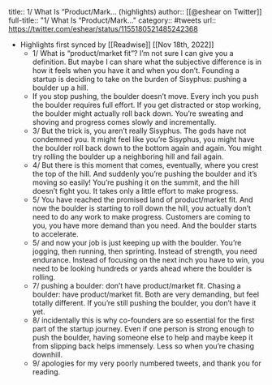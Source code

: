 title:: 1/ What Is “Product/Mark... (highlights)
author:: [[@eshear on Twitter]]
full-title:: "1/ What Is “Product/Mark..."
category:: #tweets
url:: https://twitter.com/eshear/status/1155180521485242368

- Highlights first synced by [[Readwise]] [[Nov 18th, 2022]]
	- 1/ What is “product/market fit”? I’m not sure I can give you a definition. But maybe I can share what the subjective difference is in how it feels when you have it and when you don’t. Founding a startup is deciding to take on the burden of Sisyphus: pushing a boulder up a hill.
	- If you stop pushing, the boulder doesn’t move. Every inch you push the boulder requires full effort. If you get distracted or stop working, the boulder might actually roll back down. You’re sweating and shoving and progress comes slowly and incrementally.
	- 3/ But the trick is, you aren’t really Sisyphus. The gods have not condemned you. It might feel like you’re Sisyphus, you might have the boulder roll back down to the bottom again and again. You might try rolling the boulder up a neighboring hill and fail again.
	- 4/ But there is this moment that comes, eventually, where you crest the top of the hill. And suddenly you’re pushing the boulder and it’s moving so easily! You’re pushing it on the summit, and the hill doesn’t fight you. It takes only a little effort to make progress.
	- 5/ You have reached the promised land of product/market fit. And now the boulder is starting to roll down the hill, you actually don’t need to do any work to make progress. Customers are coming to you, you have more demand than you need. And the boulder starts to accelerate.
	- 5/ and now your job is just keeping up with the boulder. You’re jogging, then running, then sprinting. Instead of strength, you need endurance. Instead of focusing on the next inch you have to win, you need to be looking hundreds or yards ahead where the boulder is rolling.
	- 7/ pushing a boulder: don’t have product/market fit. Chasing a boulder: have product/market fit. Both are very demanding, but feel totally different. If you’re still pushing the boulder, you don’t have it yet.
	- 8/ incidentally this is why co-founders are so essential for the first part of the startup journey. Even if one person is strong enough to push the boulder, having someone else to help and maybe keep it from slipping back helps immensely. Less so when you’re chasing downhill.
	- 9/ apologies for my very poorly numbered tweets, and thank you for reading.